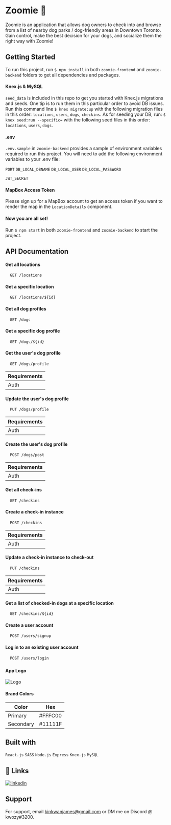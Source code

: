 # Zoomie 🐶

Zoomie is an application that allows dog owners to check into and browse from a list of nearby dog parks / dog-friendly areas in Downtown Toronto. Gain control, make the best decision for your dogs, and socialize them the right way with Zoomie!
## Getting Started

To run this project, run ```$ npm install``` in both ```zoomie-frontend``` and ```zoomie-backend``` folders to get all dependencies and packages.

#### Knex.js & MySQL

```seed_data``` is included in this repo to get you started with Knex.js migrations and seeds. One tip is to run them in this particular order to avoid DB issues. Run this command line ```$ knex migrate:up``` with the following migration files in this order: ```locations```, ```users```, ```dogs```, ```checkins```. As for seeding your DB, run: ```$ knex seed:run --specific=``` with the following seed files in this order: ``` locations```, ```users```, ```dogs```.

#### .env

```.env.sample``` in ```zoomie-backend``` provides a sample of environment variables required to run this project. You will need to add the following environment variables to your .env file:

`PORT`
`DB_LOCAL_DBNAME`
`DB_LOCAL_USER`
`DB_LOCAL_PASSWORD`

`JWT_SECRET`

#### MapBox Access Token

Please sign up for a MapBox account to get an access token if you want to render the map in the ```LocationDetails``` component.

#### Now you are all set!

Run ```$ npm start``` in both ```zoomie-frontend``` and ```zoomie-backend``` to start the project.
## API Documentation

#### Get all locations

```
  GET /locations
```

#### Get a specific location

```
  GET /locations/${id}
```

#### Get all dog profiles

```
  GET /dogs
```

#### Get a specific dog profile

```
  GET /dogs/${id}
```

#### Get the user's dog profile

```
  GET /dogs/profile
```

| Requirements |            
| :----| 
| Auth |

#### Update the user's dog profile

```
  PUT /dogs/profile
```

| Requirements |            
| :----| 
| Auth |

#### Create the user's dog profile

```
  POST /dogs/post
```

| Requirements |            
| :----| 
| Auth |

#### Get all check-ins

```
  GET /checkins
```

#### Create a check-in instance

```
  POST /checkins
```

| Requirements |            
| :----| 
| Auth |


#### Update a check-in instance to check-out

```
  PUT /checkins
```

| Requirements |            
| :----| 
| Auth |

#### Get a list of checked-in dogs at a specific location

```
  GET /checkins/${id}
```

#### Create a user account

```
  POST /users/signup
```

#### Log in to an existing user account

```
  POST /users/login
```





###

#### App Logo

![Logo](https://res.cloudinary.com/deu69ydvq/image/upload/v1671071234/zoomie-logo_ltc7py.png)

#### Brand Colors

| Color             | Hex                                                                |
| ----------------- | ------------------------------------------------------------------ |
| Primary | #FFFC00 |
| Secondary | #11111F |

## Built with

```React.js``` ```SASS``` ```Node.js``` ```Express``` ```Knex.js``` ```MySQL```

## 🔗 Links
[![linkedin](https://img.shields.io/badge/linkedin-0A66C2?style=for-the-badge&logo=linkedin&logoColor=white)](https://ca.linkedin.com/in/itsjameskwok)

## Support

For support, email kinkwanjames@gmail.com or DM me on Discord @ kwozy#3200.
